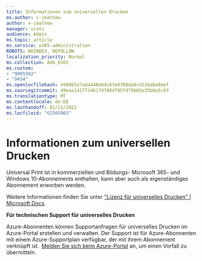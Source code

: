 ```yaml
---
title: Informationen zum universellen Drucken
ms.author: v-jmathew
author: v-jmathew
manager: scotv
audience: Admin
ms.topic: article
ms.service: o365-administration
ROBOTS: NOINDEX, NOFOLLOW
localization_priority: Normal
ms.collection: Adm_O365
ms.custom:
- "9005502"
- "9434"
ms.openlocfilehash: e98065e7ada440ebdc63a9398da0cd13dabe0aef
ms.sourcegitcommit: 49eaa1417714617d768df85fd79b65e35b6e5c83
ms.translationtype: MT
ms.contentlocale: de-DE
ms.lasthandoff: 02/11/2022
ms.locfileid: "62565903"
---
```

# <a name="about-universal-print"></a>Informationen zum universellen Drucken

Universal Print ist in kommerziellen und Bildungs- Microsoft 365- und Windows 10-Abonnements enthalten, kann aber auch als eigenständiges Abonnement erworben werden.

Weitere Informationen finden Sie unter ["Lizenz für universelles Drucken" | Microsoft Docs](https://docs.microsoft.com/universal-print/fundamentals/universal-print-license).

**Für technischen Support für universelles Drucken**

Azure-Abonnenten können Supportanfragen für universelles Drucken im Azure-Portal erstellen und verwalten. Der Support ist für Azure-Abonnenten mit einem Azure-Supportplan verfügbar, der mit ihrem Abonnement verknüpft ist.  [Melden Sie sich beim Azure-Portal](https://ms.portal.azure.com/#blade/Microsoft_Azure_Support/HelpAndSupportBlade/newsupportrequest) an, um einen Vorfall zu übermitteln.
